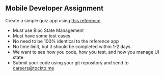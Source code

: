 ## Mobile Developer Assignment

Create a simple quiz app using [this reference](http://assignment.tockto.me.s3-website-ap-southeast-1.amazonaws.com).

- Must use Bloc State Management
- Must have some test cases
- No need to be 100% identical to the reference app
- No time limit, but it should be completed within 1-2 days
- We want to see how you code, how you test, and how you manage UI state
- Submit your code using your git repository and send to careers@tockto.me
